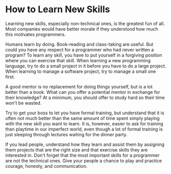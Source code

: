 # How to Learn New Skills

Learning new skills, especially non-technical ones, is the greatest fun of all. Most companies would have better morale if they understood how much this motivates programmers.

Humans learn by doing. Book-reading and class-taking are useful. But could you have any respect for a programmer who had never written a program? To learn any skill, you have to put yourself in a forgiving position where you can exercise that skill. When learning a new programming language, try to do a small project in it before you have to do a large project. When learning to manage a software project, try to manage a small one first.

A good mentor is no replacement for doing things yourself, but is a lot better than a book. What can you offer a potential mentor in exchange for their knowledge? At a minimum, you should offer to study hard so their time won't be wasted.

Try to get your boss to let you have formal training, but understand that it is often not much better than the same amount of time spent simply playing with the new skill you want to learn. It is, however, easier to ask for training than playtime in our imperfect world, even though a lot of formal training is just sleeping through lectures waiting for the dinner party.

If you lead people, understand how they learn and assist them by assigning them projects that are the right size and that exercise skills they are interested in. Don't forget that the most important skills for a programmer are not the technical ones. Give your people a chance to play and practice courage, honesty, and communication.


